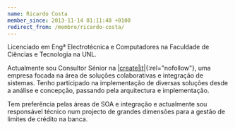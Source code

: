 ```yaml
---
name: Ricardo Costa
member_since: 2013-11-14 01:11:40 +0100
redirect_from: /membro/ricardo-costa/
---
```

Licenciado em Engª Electrotécnica e Computadores na Faculdade de Ciências e Tecnologia na UNL.

Actualmente sou Consultor Sénior na [\|create\|it\|](http://www.create.pt){:rel="nofollow"}, uma empresa focada na área de soluções colaborativas e integração de sistemas. Tenho participado na implementação de diversas soluções desde a análise e concepção, passando pela arquitectura e implementação.

Tem preferência pelas áreas de SOA e integração e actualmente sou responsável técnico num projecto de grandes dimensões para a gestão de limites de crédito na banca.
